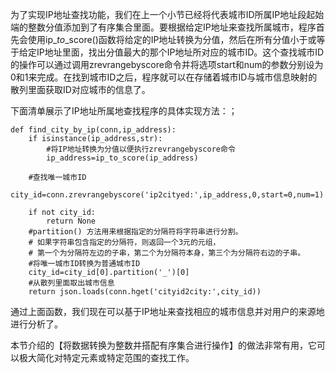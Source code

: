 为了实现IP地址查找功能，我们在上一个小节已经将代表城市ID所属IP地址段起始端的整数分值添加到了有序集合里面。要根据给定IP地址来查找所属城市，程序首先会使用ip\__to_\_score\(\)函数将给定的IP地址转换为分值，然后在所有分值小于或等于给定IP地址里面，找出分值最大的那个IP地址所对应的城市ID。这个查找城市ID的操作可以通过调用zrevrangebyscore命令并将选项start和num的参数分别设为0和1来完成。在找到城市ID之后，程序就可以在存储着城市ID与城市信息映射的散列里面获取ID对应城市的信息了。

下面清单展示了IP地址所属地查找程序的具体实现方法：；

```
def find_city_by_ip(conn,ip_address):
    if isinstance(ip_address,str):
        #将IP地址转换为分值以便执行zrevrangebyscore命令
        ip_address=ip_to_score(ip_address)

    #查找唯一城市ID
    city_id=conn.zrevrangebyscore('ip2cityed:',ip_address,0,start=0,num=1)

    if not city_id:
        return None
    #partition() 方法用来根据指定的分隔符将字符串进行分割。
    # 如果字符串包含指定的分隔符，则返回一个3元的元组，
    # 第一个为分隔符左边的子串，第二个为分隔符本身，第三个为分隔符右边的子串。
    #将唯一城市ID转换为普通城市ID
    city_id=city_id[0].partition('_')[0]
    #从散列里面取出城市信息
    return json.loads(conn.hget('cityid2city:',city_id))
```

通过上面函数，我们现在可以基于IP地址来查找相应的城市信息并对用户的来源地进行分析了。

本节介绍的【将数据转换为整数并搭配有序集合进行操作】的做法非常有用，它可以极大简化对特定元素或特定范围的查找工作。

